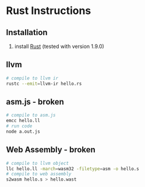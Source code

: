 # Rust Instructions

## Installation

1.  install [Rust](https://www.rust-lang.org/) (tested with version 1.9.0)

## llvm

``` sh
# compile to llvm ir
rustc --emit=llvm-ir hello.rs
```

## asm.js - broken

``` sh
# compile to asm.js
emcc hello.ll
# run code
node a.out.js
```

## Web Assembly - broken

``` sh
# compile to llvm object
llc hello.ll -march=wasm32 -filetype=asm -o hello.s
# compile to web assembly
s2wasm hello.s > hello.wast
```

